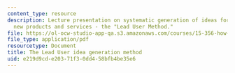 ```yaml
---
content_type: resource
description: Lecture presentation on systematic generation of ideas for "breakthrough"
  new products and services - the "Lead User Method."
file: https://ol-ocw-studio-app-qa.s3.amazonaws.com/courses/15-356-how-to-develop-breakthrough-products-and-services-spring-2004/e219d9cde20371f30dd458bfb4be35e6_lec2_idea_gen.pdf
file_type: application/pdf
resourcetype: Document
title: The Lead User idea generation method
uid: e219d9cd-e203-71f3-0dd4-58bfb4be35e6
---
```

